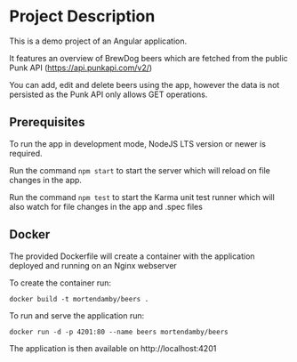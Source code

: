 # Project Description
This is a demo project of an Angular application.

It features an overview of BrewDog beers which are fetched from the public Punk API (https://api.punkapi.com/v2/)

You can add, edit and delete beers using the app, however the data is not persisted as the Punk API only allows GET operations.

## Prerequisites

To run the app in development mode, NodeJS LTS version or newer is required.

Run the command `npm start` to start the server which will reload on file changes in the app.

Run the command `npm test` to start the Karma unit test runner which will also watch for file changes in the app and .spec files
## Docker
The provided Dockerfile will create a container with the application deployed and running on an Nginx webserver

To create the container run:

`docker build -t mortendamby/beers .`

To run and serve the application run:

`docker run -d -p 4201:80 --name beers mortendamby/beers`

The application is then available on http://localhost:4201
